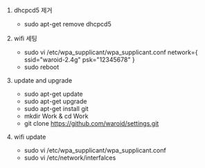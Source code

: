 
1. dhcpcd5 제거
	- sudo apt-get remove dhcpcd5
	
2. wifi 세팅
	- sudo vi /etc/wpa_supplicant/wpa_supplicant.conf
		network={
			ssid="waroid-2.4g"
			psk="12345678"
		}
	- sudo reboot
	
3. update and upgrade
	- sudo apt-get update
	- sudo apt-get upgrade
	- sudo apt-get install git
	- mkdir Work & cd Work
	- git clone https://github.com/waroid/settings.git
	
3. wifi update
	- sudo vi /etc/wpa_supplicant/wpa_supplicant.conf
	- sudo vi /etc/network/interfalces